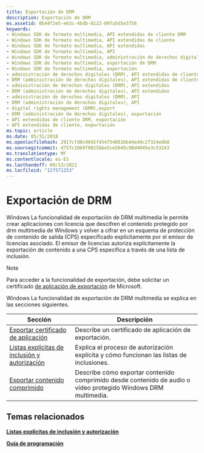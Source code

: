 ```yaml
---
title: Exportación de DRM
description: Exportación de DRM
ms.assetid: 0b44f2e5-e63c-4bdb-8123-097a5d5e3756
keywords:
- Windows SDK de formato multimedia, API extendidas de cliente DRM
- Windows SDK de formato multimedia, API extendidas de cliente
- Windows SDK de formato multimedia, API extendidas
- Windows SDK de formato multimedia, API
- Windows SDK de formato multimedia, administración de derechos digitales (DRM)
- Windows SDK de formato multimedia, exportación de DRM
- Windows SDK de formato multimedia, exportación
- administración de derechos digitales (DRM), API extendidas de cliente
- DRM (administración de derechos digitales), API extendidas de cliente
- administración de derechos digitales (DRM), API extendidas
- DRM (administración de derechos digitales), API extendidas
- administración de derechos digitales (DRM), API
- DRM (administración de derechos digitales), API
- digital rights management (DRM),export
- DRM (administración de derechos digitales), exportación
- API extendidas de cliente DRM, exportación
- API extendidas de cliente, exportación
ms.topic: article
ms.date: 05/31/2018
ms.openlocfilehash: 2917cfd0c9042f4547540618b44ed4c2f324edb8
ms.sourcegitcommit: d75fc10b9f0825bbe5ce5045c90d4045e3c53243
ms.translationtype: MT
ms.contentlocale: es-ES
ms.lasthandoff: 09/13/2021
ms.locfileid: "127571253"
---
```

# <a name="drm-export"></a>Exportación de DRM

Windows La funcionalidad de exportación de DRM multimedia le permite crear aplicaciones con licencia que descifren el contenido protegido por drm multimedia de Windows y volver a cifrar en un esquema de protección de contenido de salida (CPS) especificado explícitamente por el emisor de licencias asociado. El emisor de licencias autoriza explícitamente la exportación de contenido a una CPS específica a través de una lista de inclusión.

> [!Note]  
> Para acceder a la funcionalidad de exportación, debe solicitar un certificado [de aplicación de exportación](export-application-certificate.md) de Microsoft.

 

Windows La funcionalidad de exportación de DRM multimedia se explica en las secciones siguientes.



| Sección                                                                                      | Descripción                                                                                         |
|----------------------------------------------------------------------------------------------|-----------------------------------------------------------------------------------------------------|
| [Exportar certificado de aplicación](export-application-certificate.md)                         | Describe un certificado de aplicación de exportación.                                                        |
| [Listas explícitas de inclusión y autorización](explicit-authorization-and-inclusion-lists.md) | Explica el proceso de autorización explícita y cómo funcionan las listas de inclusiones.                      |
| [Exportar contenido comprimido](exporting-compressed-content.md)                             | Describe cómo exportar contenido comprimido desde contenido de audio o vídeo protegido Windows DRM multimedia. |



 

## <a name="related-topics"></a>Temas relacionados

<dl> <dt>

[**Listas explícitas de inclusión y autorización**](explicit-authorization-and-inclusion-lists.md)
</dt> <dt>

[**Guía de programación**](drm-programming-guide.md)
</dt> </dl>

 

 





